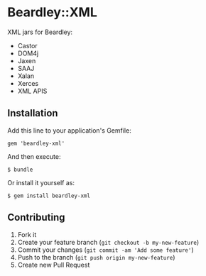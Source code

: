 # Beardley::XML

XML jars for Beardley:

  * Castor
  * DOM4j
  * Jaxen
  * SAAJ
  * Xalan
  * Xerces
  * XML APIS

## Installation

Add this line to your application's Gemfile:

    gem 'beardley-xml'

And then execute:

    $ bundle

Or install it yourself as:

    $ gem install beardley-xml

## Contributing

1. Fork it
2. Create your feature branch (`git checkout -b my-new-feature`)
3. Commit your changes (`git commit -am 'Add some feature'`)
4. Push to the branch (`git push origin my-new-feature`)
5. Create new Pull Request
